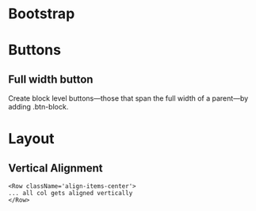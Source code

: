 # Bootstrap

# Buttons

## Full width button

Create block level buttons—those that span the full width of a parent—by adding .btn-block.

# Layout

## Vertical Alignment

```
<Row className='align-items-center'>
... all col gets aligned vertically
</Row>
```
